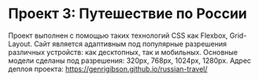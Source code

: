 # Проект 3: Путешествие по России

Проект выполнен с помощью таких технологий CSS как Flexbox, Grid-Layout. Сайт является адаптивным под популярные разрешения различных устройств: как десктопных, так и мобильных. Основные модели сделаны под разрешения: 320px, 768px, 1024px, 1280px.
Адрес деплоя проекта: https://genrigibson.github.io/russian-travel/
